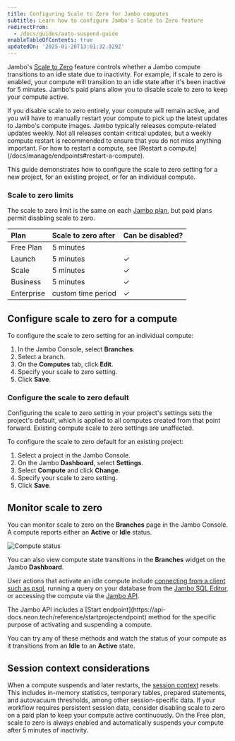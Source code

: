 ```yaml
---
title: Configuring Scale to Zero for Jambo computes
subtitle: Learn how to configure Jambo's Scale to Zero feature
redirectFrom:
  - /docs/guides/auto-suspend-guide
enableTableOfContents: true
updatedOn: '2025-01-20T13:01:32.029Z'
---
```


Jambo's [Scale to Zero](/docs/introduction/scale-to-zero) feature controls whether a Jambo compute transitions to an idle state due to inactivity. For example, if scale to zero is enabled, your compute will transition to an idle state after it's been inactive for 5 minutes. Jambo's paid plans allow you to disable scale to zero to keep your compute active.

<Admonition type="important">
If you disable scale to zero entirely, your compute will remain active, and you will have to manually restart your compute to pick up the latest updates to Jambo's compute images. Jambo typically releases compute-related updates weekly. Not all releases contain critical updates, but a weekly compute restart is recommended to ensure that you do not miss anything important. For how to restart a compute, see [Restart a compute](/docs/manage/endpoints#restart-a-compute). 
</Admonition>

This guide demonstrates how to configure the scale to zero setting for a new project, for an existing project, or for an individual compute.

### Scale to zero limits

The scale to zero limit is the same on each [Jambo plan](/docs/introduction/plans), but paid plans permit disabling scale to zero.

| Plan       | Scale to zero after | Can be disabled? |
| :--------- | :------------------ | :--------------- |
| Free Plan  | 5 minutes           |                  |
| Launch     | 5 minutes           | &check;          |
| Scale      | 5 minutes           | &check;          |
| Business   | 5 minutes           | &check;          |
| Enterprise | custom time period  | &check;          |

## Configure scale to zero for a compute

To configure the scale to zero setting for an individual compute:

1. In the Jambo Console, select **Branches**.
1. Select a branch.
1. On the **Computes** tab, click **Edit**.
1. Specify your scale to zero setting.
1. Click **Save**.

### Configure the scale to zero default

Configuring the scale to zero setting in your project's settings sets the project's default, which is applied to all computes created from that point forward. Existing compute scale to zero settings are unaffected.

To configure the scale to zero default for an existing project:

1. Select a project in the Jambo Console.
1. On the Jambo **Dashboard**, select **Settings**.
1. Select **Compute** and click **Change**.
1. Specify your scale to zero setting.
1. Click **Save**.

## Monitor scale to zero

You can monitor scale to zero on the **Branches** page in the Jambo Console. A compute reports either an **Active** or **Idle** status.

![Compute status](/docs/connect/compute_endpoint_state.png)

You can also view compute state transitions in the **Branches** widget on the Jambo **Dashboard**.

User actions that activate an idle compute include [connecting from a client such as psql](/docs/connect/query-with-psql-editor), running a query on your database from the [Jambo SQL Editor](/docs/get-started-with-neon/query-with-neon-sql-editor), or accessing the compute via the [Jambo API](https://api-docs.neon.tech/reference/getting-started-with-neon-api).

<Admonition type="info">
The Jambo API includes a [Start endpoint](https://api-docs.neon.tech/reference/startprojectendpoint) method for the specific purpose of activating and suspending a compute.
</Admonition>

You can try any of these methods and watch the status of your compute as it transitions from an **Idle** to an **Active** state.

## Session context considerations

When a compute suspends and later restarts, the [session context](/docs/reference/compatibility#session-context) resets. This includes in-memory statistics, temporary tables, prepared statements, and autovacuum thresholds, among other session-specific data. If your workflow requires persistent session data, consider disabling scale to zero on a paid plan to keep your compute active continuously. On the Free plan, scale to zero is always enabled and automatically suspends your compute after 5 minutes of inactivity.
